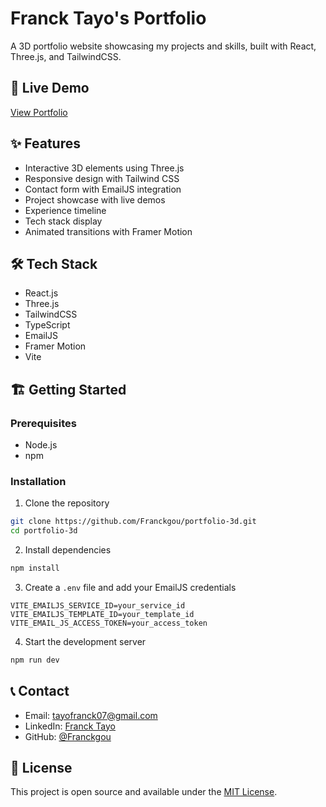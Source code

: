 # Franck Tayo's Portfolio

A 3D portfolio website showcasing my projects and skills, built with React, Three.js, and
TailwindCSS.

## 🚀 Live Demo

[View Portfolio](https://franck-tayo-portfolio.vercel.app)

## ✨ Features

- Interactive 3D elements using Three.js
- Responsive design with Tailwind CSS
- Contact form with EmailJS integration
- Project showcase with live demos
- Experience timeline
- Tech stack display
- Animated transitions with Framer Motion

## 🛠️ Tech Stack

- React.js
- Three.js
- TailwindCSS
- TypeScript
- EmailJS
- Framer Motion
- Vite

## 🏗️ Getting Started

### Prerequisites

- Node.js
- npm

### Installation

1. Clone the repository

```bash
git clone https://github.com/Franckgou/portfolio-3d.git
cd portfolio-3d
```

2. Install dependencies

```bash
npm install
```

3. Create a `.env` file and add your EmailJS credentials

```env
VITE_EMAILJS_SERVICE_ID=your_service_id
VITE_EMAILJS_TEMPLATE_ID=your_template_id
VITE_EMAIL_JS_ACCESS_TOKEN=your_access_token
```

4. Start the development server

```bash
npm run dev
```

## 📞 Contact

- Email: tayofranck07@gmail.com
- LinkedIn: [Franck Tayo](https://www.linkedin.com/in/franck-cabrel-tayo-gouonpegne-407a44204/)
- GitHub: [@Franckgou](https://github.com/Franckgou)

## 📝 License

This project is open source and available under the [MIT License](LICENSE).
